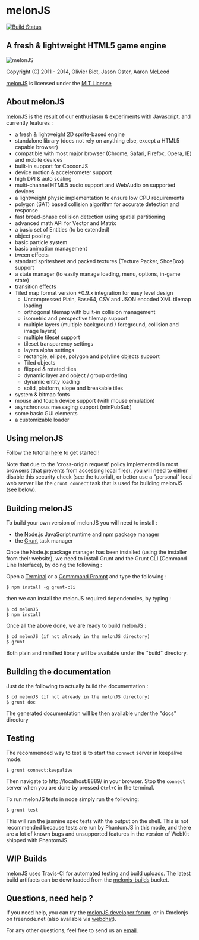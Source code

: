 melonJS
=======
[![Build Status](https://travis-ci.org/melonjs/melonJS.svg)](https://travis-ci.org/melonjs/melonJS)

A fresh & lightweight HTML5 game engine
-------------------------------------------------------------------------------
![melonJS](http://melonjs.org/media/alex4-github.png)

Copyright (C) 2011 - 2014, Olivier Biot, Jason Oster, Aaron McLeod

[melonJS](http://melonjs.org/) is licensed under the [MIT License](http://www.opensource.org/licenses/mit-license.php)

About melonJS
-------------------------------------------------------------------------------

[melonJS](http://melonjs.org/) is the result of our enthusiasm & experiments with Javascript,
and currently features :

- a fresh & lightweight 2D sprite-based engine
- standalone library (does not rely on anything else, except a HTML5 capable browser)
- compatible with most major browser (Chrome, Safari, Firefox, Opera, IE) and mobile devices
- built-in support for CocoonJS
- device motion & accelerometer support
- high DPI & auto scaling
- multi-channel HTML5 audio support and WebAudio on supported devices
- a lightweight physic implementation to ensure low CPU requirements
- polygon (SAT) based collision algorithm for accurate detection and response
- fast broad-phase collision detection using spatial partitioning
- advanced math API for Vector and Matrix
- a basic set of Entities (to be extended)
- object pooling
- basic particle system
- basic animation management
- tween effects
- standard spritesheet and packed textures (Texture Packer, ShoeBox) support
- a state manager (to easily manage loading, menu, options, in-game state)
- transition effects
- Tiled map format version +0.9.x integration for easy level design
    - Uncompressed Plain, Base64, CSV and JSON encoded XML tilemap loading
    - orthogonal tilemap with built-in collision management
    - isometric and perspective tilemap support
    - multiple layers (multiple background / foreground, collision and image layers)
    - multiple tileset support
    - tileset transparency settings
    - layers alpha settings
    - rectangle, ellipse, polygon and polyline objects support
    - Tiled objects
    - flipped & rotated tiles
    - dynamic layer and object / group ordering
    - dynamic entity loading
    - solid, platform, slope and breakable tiles
- system & bitmap fonts
- mouse and touch device support (with mouse emulation)
- asynchronous messaging support (minPubSub)
- some basic GUI elements
- a customizable loader

Using melonJS
-------------------------------------------------------------------------------
Follow the tutorial [here](http://melonjs.github.io/tutorial-platformer/) to get started !

Note that due to the 'cross-origin request' policy implemented in most browsers
(that prevents from accessing local files), you will need to either disable this
security check (see the tutorial), or better use a "personal" local web server
like the `grunt connect` task that is used for building melonJS (see below).

Building melonJS
-------------------------------------------------------------------------------
To build your own version of melonJS you will need to install :

- the [Node.js](http://nodejs.org/) JavaScript runtime and [npm](https://npmjs.org/) package manager
- the [Grunt](http://gruntjs.com/) task manager

Once the Node.js package manager has been installed (using the installer from their website),
we need to install Grunt and the Grunt CLI (Command Line Interface), by doing the following :

Open a [Terminal](http://www.apple.com/osx/apps/all.html#terminal) or a [Commmand Prompt](http://en.wikipedia.org/wiki/Command_Prompt) and
type the following :

    $ npm install -g grunt-cli

then we can install the melonJS required dependencies, by typing :

    $ cd melonJS
    $ npm install

Once all the above done, we are ready to build melonJS :

    $ cd melonJS (if not already in the melonJS directory)
    $ grunt

Both plain and minified library will be available under the "build" directory.

Building the documentation
-------------------------------------------------------------------------------
Just do the following to actually build the documentation :

    $ cd melonJS (if not already in the melonJS directory)
    $ grunt doc

The generated documentation will be then available under the "docs" directory

Testing
-------------------------------------------------------------------------------
The recommended way to test is to start the `connect` server in keepalive mode:

    $ grunt connect:keepalive

Then navigate to http://localhost:8889/ in your browser. Stop the `connect`
server when you are done by pressed `Ctrl+C` in the terminal.


To run melonJS tests in node simply run the following:

    $ grunt test

This will run the jasmine spec tests with the output on the shell. This is not
recommended because tests are run by PhantomJS in this mode, and there are a
lot of known bugs and unsupported features in the version of WebKit shipped
with PhantomJS.

WIP Builds
-------------------------------------------------------------------------------
melonJS uses Travis-CI for automated testing and build uploads. The latest build
artifacts can be downloaded from the [melonjs-builds](http://melonjs-builds.s3.amazonaws.com/index.html?prefix=artifacts/)
bucket.

Questions, need help ?
-------------------------------------------------------------------------------
If you need help, you can try the [melonJS developer forum](http://groups.google.com/group/melonjs), 
or in #melonjs on freenode.net (also available via [webchat](http://webchat.freenode.net/?channels=melonjs)).

For any other questions, feel free to send us an [email](mailto:contact@melonjs.org).
